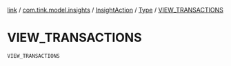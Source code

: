 [link](../../../index.md) / [com.tink.model.insights](../../index.md) / [InsightAction](../index.md) / [Type](index.md) / [VIEW_TRANSACTIONS](./-v-i-e-w_-t-r-a-n-s-a-c-t-i-o-n-s.md)

# VIEW_TRANSACTIONS

`VIEW_TRANSACTIONS`